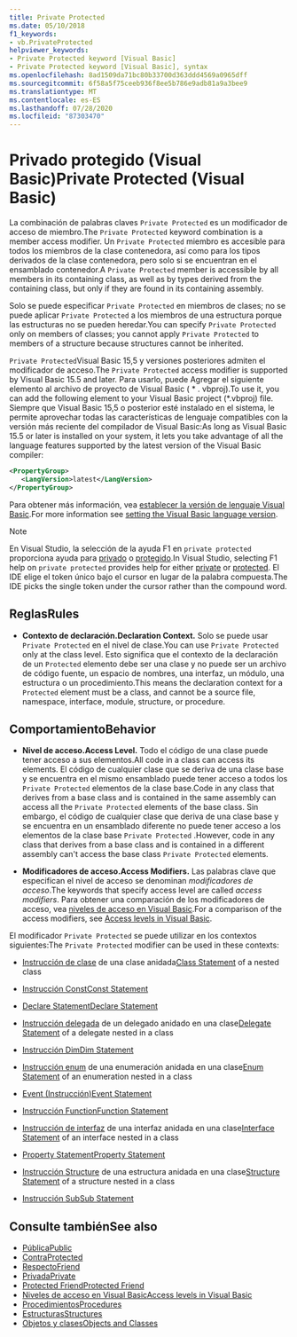 ```yaml
---
title: Private Protected
ms.date: 05/10/2018
f1_keywords:
- vb.PrivateProtected
helpviewer_keywords:
- Private Protected keyword [Visual Basic]
- Private Protected keyword [Visual Basic], syntax
ms.openlocfilehash: 8ad1509da71bc80b33700d363ddd4569a0965dff
ms.sourcegitcommit: 6f58a5f75ceeb936f8ee5b786e9adb81a9a3bee9
ms.translationtype: MT
ms.contentlocale: es-ES
ms.lasthandoff: 07/28/2020
ms.locfileid: "87303470"
---
```

# <a name="private-protected-visual-basic"></a><span data-ttu-id="23301-102">Privado protegido (Visual Basic)</span><span class="sxs-lookup"><span data-stu-id="23301-102">Private Protected (Visual Basic)</span></span>

<span data-ttu-id="23301-103">La combinación de palabras claves `Private Protected` es un modificador de acceso de miembro.</span><span class="sxs-lookup"><span data-stu-id="23301-103">The `Private Protected` keyword combination is a member access modifier.</span></span> <span data-ttu-id="23301-104">Un `Private Protected` miembro es accesible para todos los miembros de la clase contenedora, así como para los tipos derivados de la clase contenedora, pero solo si se encuentran en el ensamblado contenedor.</span><span class="sxs-lookup"><span data-stu-id="23301-104">A `Private Protected` member is accessible by all members in its containing class, as well as by types derived from the containing class, but only if they are found in its containing assembly.</span></span>

<span data-ttu-id="23301-105">Solo se puede especificar `Private Protected` en miembros de clases; no se puede aplicar `Private Protected` a los miembros de una estructura porque las estructuras no se pueden heredar.</span><span class="sxs-lookup"><span data-stu-id="23301-105">You can specify `Private Protected` only on members of classes; you cannot apply `Private Protected` to members of a structure because structures cannot be inherited.</span></span>

<span data-ttu-id="23301-106">`Private Protected`Visual Basic 15,5 y versiones posteriores admiten el modificador de acceso.</span><span class="sxs-lookup"><span data-stu-id="23301-106">The `Private Protected` access modifier is supported by Visual Basic 15.5 and later.</span></span> <span data-ttu-id="23301-107">Para usarlo, puede Agregar el siguiente elemento al archivo de proyecto de Visual Basic ( \* . vbproj).</span><span class="sxs-lookup"><span data-stu-id="23301-107">To use it, you can add the following element to your Visual Basic project (\*.vbproj) file.</span></span> <span data-ttu-id="23301-108">Siempre que Visual Basic 15,5 o posterior esté instalado en el sistema, le permite aprovechar todas las características de lenguaje compatibles con la versión más reciente del compilador de Visual Basic:</span><span class="sxs-lookup"><span data-stu-id="23301-108">As long as Visual Basic 15.5 or later is installed on your system, it lets you take advantage of all the language features supported by the latest version of the Visual Basic compiler:</span></span>

```xml
<PropertyGroup>
   <LangVersion>latest</LangVersion>
</PropertyGroup>
```

<span data-ttu-id="23301-109">Para obtener más información, vea [establecer la versión de lenguaje Visual Basic](../configure-language-version.md).</span><span class="sxs-lookup"><span data-stu-id="23301-109">For more information see [setting the Visual Basic language version](../configure-language-version.md).</span></span>

> [!NOTE]
> <span data-ttu-id="23301-110">En Visual Studio, la selección de la ayuda F1 en `private protected` proporciona ayuda para [privado](private.md) o [protegido](protected.md).</span><span class="sxs-lookup"><span data-stu-id="23301-110">In Visual Studio, selecting F1 help on `private protected` provides help for either [private](private.md) or [protected](protected.md).</span></span> <span data-ttu-id="23301-111">El IDE elige el token único bajo el cursor en lugar de la palabra compuesta.</span><span class="sxs-lookup"><span data-stu-id="23301-111">The IDE picks the single token under the cursor rather than the compound word.</span></span>

## <a name="rules"></a><span data-ttu-id="23301-112">Reglas</span><span class="sxs-lookup"><span data-stu-id="23301-112">Rules</span></span>

- <span data-ttu-id="23301-113">**Contexto de declaración.**</span><span class="sxs-lookup"><span data-stu-id="23301-113">**Declaration Context.**</span></span> <span data-ttu-id="23301-114">Solo se puede usar `Private Protected` en el nivel de clase.</span><span class="sxs-lookup"><span data-stu-id="23301-114">You can use `Private Protected` only at the class level.</span></span> <span data-ttu-id="23301-115">Esto significa que el contexto de la declaración de un `Protected` elemento debe ser una clase y no puede ser un archivo de código fuente, un espacio de nombres, una interfaz, un módulo, una estructura o un procedimiento.</span><span class="sxs-lookup"><span data-stu-id="23301-115">This means the declaration context for a `Protected` element must be a class, and cannot be a source file, namespace, interface, module, structure, or procedure.</span></span>

## <a name="behavior"></a><span data-ttu-id="23301-116">Comportamiento</span><span class="sxs-lookup"><span data-stu-id="23301-116">Behavior</span></span>

- <span data-ttu-id="23301-117">**Nivel de acceso.**</span><span class="sxs-lookup"><span data-stu-id="23301-117">**Access Level.**</span></span> <span data-ttu-id="23301-118">Todo el código de una clase puede tener acceso a sus elementos.</span><span class="sxs-lookup"><span data-stu-id="23301-118">All code in a class can access its elements.</span></span> <span data-ttu-id="23301-119">El código de cualquier clase que se deriva de una clase base y se encuentra en el mismo ensamblado puede tener acceso a todos los `Private Protected` elementos de la clase base.</span><span class="sxs-lookup"><span data-stu-id="23301-119">Code in any class that derives from a base class and is contained in the same assembly can access all the `Private Protected` elements of the base class.</span></span> <span data-ttu-id="23301-120">Sin embargo, el código de cualquier clase que deriva de una clase base y se encuentra en un ensamblado diferente no puede tener acceso a los elementos de la clase base `Private Protected` .</span><span class="sxs-lookup"><span data-stu-id="23301-120">However, code in any class that derives from a base class and is contained in a different assembly can't access the base class `Private Protected` elements.</span></span>

- <span data-ttu-id="23301-121">**Modificadores de acceso.**</span><span class="sxs-lookup"><span data-stu-id="23301-121">**Access Modifiers.**</span></span> <span data-ttu-id="23301-122">Las palabras clave que especifican el nivel de acceso se denominan *modificadores de acceso*.</span><span class="sxs-lookup"><span data-stu-id="23301-122">The keywords that specify access level are called *access modifiers*.</span></span> <span data-ttu-id="23301-123">Para obtener una comparación de los modificadores de acceso, vea [niveles de acceso en Visual Basic](../../programming-guide/language-features/declared-elements/access-levels.md).</span><span class="sxs-lookup"><span data-stu-id="23301-123">For a comparison of the access modifiers, see [Access levels in Visual Basic](../../programming-guide/language-features/declared-elements/access-levels.md).</span></span>

<span data-ttu-id="23301-124">El modificador `Private Protected` se puede utilizar en los contextos siguientes:</span><span class="sxs-lookup"><span data-stu-id="23301-124">The `Private Protected` modifier can be used in these contexts:</span></span>

- <span data-ttu-id="23301-125">[Instrucción de clase](../statements/class-statement.md) de una clase anidada</span><span class="sxs-lookup"><span data-stu-id="23301-125">[Class Statement](../statements/class-statement.md) of a nested class</span></span>

- [<span data-ttu-id="23301-126">Instrucción Const</span><span class="sxs-lookup"><span data-stu-id="23301-126">Const Statement</span></span>](../statements/const-statement.md)

- [<span data-ttu-id="23301-127">Declare Statement</span><span class="sxs-lookup"><span data-stu-id="23301-127">Declare Statement</span></span>](../statements/declare-statement.md)

- <span data-ttu-id="23301-128">[Instrucción delegada](../statements/delegate-statement.md) de un delegado anidado en una clase</span><span class="sxs-lookup"><span data-stu-id="23301-128">[Delegate Statement](../statements/delegate-statement.md) of a delegate nested in a class</span></span>

- [<span data-ttu-id="23301-129">Instrucción Dim</span><span class="sxs-lookup"><span data-stu-id="23301-129">Dim Statement</span></span>](../statements/dim-statement.md)

- <span data-ttu-id="23301-130">[Instrucción enum](../statements/enum-statement.md) de una enumeración anidada en una clase</span><span class="sxs-lookup"><span data-stu-id="23301-130">[Enum Statement](../statements/enum-statement.md) of an enumeration nested in a class</span></span>

- [<span data-ttu-id="23301-131">Event (Instrucción)</span><span class="sxs-lookup"><span data-stu-id="23301-131">Event Statement</span></span>](../statements/event-statement.md)

- [<span data-ttu-id="23301-132">Instrucción Function</span><span class="sxs-lookup"><span data-stu-id="23301-132">Function Statement</span></span>](../statements/function-statement.md)

- <span data-ttu-id="23301-133">[Instrucción de interfaz](../statements/interface-statement.md) de una interfaz anidada en una clase</span><span class="sxs-lookup"><span data-stu-id="23301-133">[Interface Statement](../statements/interface-statement.md) of an interface nested in a class</span></span>

- [<span data-ttu-id="23301-134">Property Statement</span><span class="sxs-lookup"><span data-stu-id="23301-134">Property Statement</span></span>](../statements/property-statement.md)

- <span data-ttu-id="23301-135">[Instrucción Structure](../statements/structure-statement.md) de una estructura anidada en una clase</span><span class="sxs-lookup"><span data-stu-id="23301-135">[Structure Statement](../statements/structure-statement.md) of a structure nested in a class</span></span>

- [<span data-ttu-id="23301-136">Instrucción Sub</span><span class="sxs-lookup"><span data-stu-id="23301-136">Sub Statement</span></span>](../statements/sub-statement.md)

## <a name="see-also"></a><span data-ttu-id="23301-137">Consulte también</span><span class="sxs-lookup"><span data-stu-id="23301-137">See also</span></span>

- [<span data-ttu-id="23301-138">Pública</span><span class="sxs-lookup"><span data-stu-id="23301-138">Public</span></span>](public.md)
- [<span data-ttu-id="23301-139">Contra</span><span class="sxs-lookup"><span data-stu-id="23301-139">Protected</span></span>](protected.md)
- [<span data-ttu-id="23301-140">Respecto</span><span class="sxs-lookup"><span data-stu-id="23301-140">Friend</span></span>](friend.md)
- [<span data-ttu-id="23301-141">Privada</span><span class="sxs-lookup"><span data-stu-id="23301-141">Private</span></span>](private.md)
- [<span data-ttu-id="23301-142">Protected Friend</span><span class="sxs-lookup"><span data-stu-id="23301-142">Protected Friend</span></span>](./protected-friend.md)
- [<span data-ttu-id="23301-143">Niveles de acceso en Visual Basic</span><span class="sxs-lookup"><span data-stu-id="23301-143">Access levels in Visual Basic</span></span>](../../programming-guide/language-features/declared-elements/access-levels.md)
- [<span data-ttu-id="23301-144">Procedimientos</span><span class="sxs-lookup"><span data-stu-id="23301-144">Procedures</span></span>](../../programming-guide/language-features/procedures/index.md)
- [<span data-ttu-id="23301-145">Estructuras</span><span class="sxs-lookup"><span data-stu-id="23301-145">Structures</span></span>](../../programming-guide/language-features/data-types/structures.md)
- [<span data-ttu-id="23301-146">Objetos y clases</span><span class="sxs-lookup"><span data-stu-id="23301-146">Objects and Classes</span></span>](../../programming-guide/language-features/objects-and-classes/index.md)
